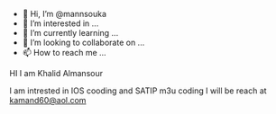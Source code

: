 - 👋 Hi, I’m @mannsouka
- 👀 I’m interested in ...
- 🌱 I’m currently learning ...
- 💞️ I’m looking to collaborate on ...
- 📫 How to reach me ...

<!---
mannsouka/mannsouka is a ✨ special ✨ repository because its `README.md` (this file) appears on your GitHub profile.
You can click the Preview link to take a look at your changes.
--->HI I am Khalid Almansour
I am intrested in IOS cooding and SATIP m3u coding 
I will be reach at kamand60@aol.com

